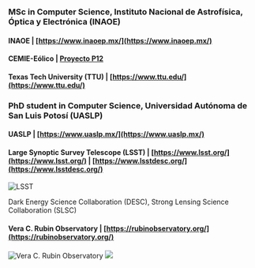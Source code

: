 ### MSc in Computer Science, Instituto Nacional de Astrofísica, Óptica y Electrónica (INAOE)
#### INAOE | [https://www.inaoep.mx/](https://www.inaoep.mx/)
#### CEMIE-Eólico | [Proyecto P12](https://www.inaoep.mx/noticias/?noticia=669&anio=2019)
#### Texas Tech University (TTU) | [https://www.ttu.edu/](https://www.ttu.edu/)

### PhD student in Computer Science, Universidad Autónoma de San Luis Potosí (UASLP)
#### UASLP | [https://www.uaslp.mx/](https://www.uaslp.mx/)

#### Large Synoptic Survey Telescope (LSST) | [https://www.lsst.org/](https://www.lsst.org/) | [https://www.lsstdesc.org/](https://www.lsstdesc.org/) 

<img src="https://raw.githubusercontent.com/parlange/parlange.github.io/main/images/lsst-camera.jpeg" alt="LSST"/>

Dark Energy Science Collaboration (DESC),  Strong Lensing Science Collaboration (SLSC)

#### Vera C. Rubin Observatory | [https://rubinobservatory.org/](https://rubinobservatory.org/)

<img src="https://raw.githubusercontent.com/parlange/parlange.github.io/main/images/lsst.png" alt="Vera C. Rubin Observatory"/>

<img src="https://github-readme-stats.vercel.app/api?username=parlange&show_icons=true"/>
